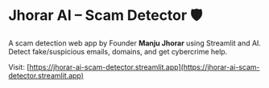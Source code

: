 # Jhorar AI – Scam Detector 🛡️

A scam detection web app by Founder **Manju Jhorar** using Streamlit and AI.  
Detect fake/suspicious emails, domains, and get cybercrime help.

Visit: [https://jhorar-ai-scam-detector.streamlit.app](https://jhorar-ai-scam-detector.streamlit.app)
